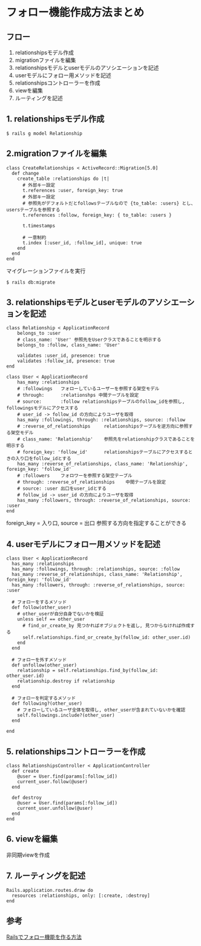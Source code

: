 # フォロー機能作成方法まとめ

## フロー
1. relationshipsモデル作成
2. migrationファイルを編集
3. relationshipsモデルとuserモデルのアソシエーションを記述
4. userモデルにフォロー用メソッドを記述
5. relationshipsコントローラーを作成
6. viewを編集
7. ルーティングを記述

## 1. relationshipsモデル作成
```
$ rails g model Relationship
```

## 2.migrationファイルを編集
```
class CreateRelationships < ActiveRecord::Migration[5.0]
  def change
    create_table :relationships do |t|
      # 外部キー設定
      t.references :user, foreign_key: true
      # 外部キー設定
      # 参照先がデフォルトだとfollowsテーブルなので {to_table: :users} とし、usersテーブルを参照する
      t.references :follow, foreign_key: { to_table: :users }

      t.timestamps

      # 一意制約
      t.index [:user_id, :follow_id], unique: true
    end
  end
end
```
マイグレーションファイルを実行
```
$ rails db:migrate
```

## 3. relationshipsモデルとuserモデルのアソシエーションを記述
```
class Relationship < ApplicationRecord
    belongs_to :user
    # class_name: 'User' 参照先をUserクラスであることを明示する
    belongs_to :follow, class_name: 'User'

    validates :user_id, presence: true
    validates :follow_id, presence: true
end
```

```
class User < ApplicationRecord
    has_many :relationships
    # :followings   フォローしているユーザーを参照する架空モデル
    # through:      :relationshps 中間テーブルを設定
    # source:       :follow relationshipsテーブルのfollow_idを参照し, followingsモデルにアクセスする
    # user_id -> follow_id の方向によりユーザを取得
    has_many :followings, through: :relationships, source: :follow
    # :reverse_of_relationships     relationshipsテーブルを逆方向に参照する架空モデル
    # class_name: 'Relationship'    参照先をrelationshipクラスであることを明示する
    # foreign_key: 'follow_id'      relationshipsテーブルにアクセスするときの入り口をfollow_idとする
    has_many :reverse_of_relationships, class_name: 'Relationship', foreign_key: 'follow_id'
    # :followers    フォロワーを参照する架空テーブル
    # through: :reverse_of_relationships    中間テーブルを設定
    # source: :user 出口をuser_idとする
    # follow_id -> user_id の方向によりユーザを取得
    has_many :followers, through: :reverse_of_relationships, source: :user
end
```
foreign_key = 入り口, source = 出口
参照する方向を指定することができる

## 4. userモデルにフォロー用メソッドを記述
```
class User < ApplicationRecord
  has_many :relationships
  has_many :followings, through: :relationships, source: :follow
  has_many :reverse_of_relationships, class_name: 'Relationship', foreign_key: 'follow_id'
  has_many :followers, through: :reverse_of_relationships, source: :user

  # フォローをするメソッド
  def follow(other_user)
    # other_userが自分自身でないかを検証
    unless self == other_user
      # find_or_create_by 見つかればオブジェクトを返し, 見つからなければ作成する
      self.relationships.find_or_create_by(follow_id: other_user.id)
    end
  end

  # フォローを外すメソッド
  def unfollow(other_user)
    relationship = self.relationships.find_by(follow_id: other_user.id)
    relationship.destroy if relationship
  end

  # フォローを判定するメソッド
  def following?(other_user)
    # フォローしているユーザ全体を取得し, other_userが含まれていないかを確認
    self.followings.include?(other_user)
  end

end
```

## 5. relationshipsコントローラーを作成
```
class RelationshipsController < ApplicationController
  def create
    @user = User.find(params[:follow_id])
    current_user.follow(@user)
  end

  def destroy
    @user = User.find(params[:follow_id])
    current_user.unfollow(@user)
  end
end
```

## 6. viewを編集
非同期viewを作成

## 7. ルーティングを記述
```
Rails.application.routes.draw do
  resources :relationships, only: [:create, :destroy]
end
```

## 参考
[Railsでフォロー機能を作る方法](https://qiita.com/mitsumitsu1128/items/e41e2ff37f143db81897)